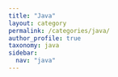 ```yaml
---
title: "Java"
layout: category
permalink: /categories/java/
author_profile: true
taxonomy: java
sidebar:
  nav: "java"
---
```

